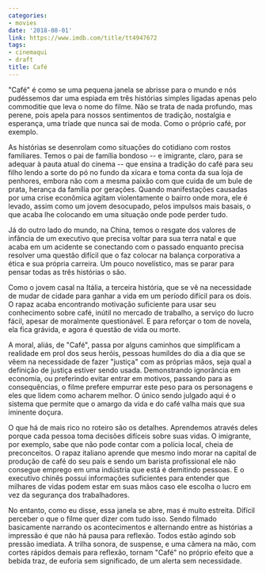 ```yaml
---
categories:
- movies
date: '2018-08-01'
link: https://www.imdb.com/title/tt4947672
tags:
- cinemaqui
- draft
title: Café
---
```


"Café" é como se uma pequena janela se abrisse para o mundo e nós pudéssemos dar uma espiada em três histórias simples ligadas apenas pelo commoditie que leva o nome do filme. Não se trata de nada profundo, mas perene, pois apela para nossos sentimentos de tradição, nostalgia e esperança, uma tríade que nunca sai de moda. Como o próprio café, por exemplo.

As histórias se desenrolam como situações do cotidiano com rostos familiares. Temos o pai de família bondoso -- e imigrante, claro, para se adequar à pauta atual do cinema -- que ensina a tradição do café para seu filho lendo a sorte do pó no fundo da xícara e toma conta da sua loja de penhores, embora não com a mesma paixão com que cuida de um bule de prata, herança da família por gerações. Quando manifestações causadas por uma crise econômica agitam violentamente o bairro onde mora, ele é levado, assim como um jovem desocupado, pelos impulsos mais basais, o que acaba lhe colocando em uma situação onde pode perder tudo.

Já do outro lado do mundo, na China, temos o resgate dos valores de infância de um executivo que precisa voltar para sua terra natal e que acaba em um acidente se conectando com o passado enquanto precisa resolver uma questão difícil que o faz colocar na balança corporativa a ética e sua própria carreira. Um pouco novelístico, mas se parar para pensar todas as três histórias o são.

Como o jovem casal na Itália, a terceira história, que se vê na necessidade de mudar de cidade para ganhar a vida em um período difícil para os dois. O rapaz acaba encontrando motivação suficiente para usar seu conhecimento sobre café, inútil no mercado de trabalho, a serviço do lucro fácil, apesar de moralmente questionável. E para reforçar o tom de novela, ela fica grávida, e agora é questão de vida ou morte.

A moral, aliás, de "Café", passa por alguns caminhos que simplificam a realidade em prol dos seus heróis, pessoas humildes do dia a dia que se vêem na necessidade de fazer "justiça" com as próprias mãos, seja qual a definição de justiça estiver sendo usada. Demonstrando ignorância em economia, ou preferindo evitar entrar em motivos, passando para as consequências, o filme prefere empurrar este peso para os personagens e eles que lidem como acharem melhor. O único sendo julgado aqui é o sistema que permite que o amargo da vida e do café valha mais que sua iminente doçura.

O que há de mais rico no roteiro são os detalhes. Aprendemos através deles porque cada pessoa toma decisões difíceis sobre suas vidas. O imigrante, por exemplo, sabe que não pode contar com a polícia local, cheia de preconceitos. O rapaz italiano aprende que mesmo indo morar na capital de produção de café do seu país e sendo um barista profissional ele não consegue emprego em uma indústria que está é demitindo pessoas. E o executivo chinês possui informações suficientes para entender que milhares de vidas podem estar em suas mãos caso ele escolha o lucro em vez da segurança dos trabalhadores.

No entanto, como eu disse, essa janela se abre, mas é muito estreita. Difícil perceber o que o filme quer dizer com tudo isso. Sendo filmado basicamente narrando os acontecimentos e alternando entre as histórias a impressão é que não há pausa para reflexão. Todos estão agindo sob pressão imediata. A trilha sonora, de suspense, e uma câmera na mão, com cortes rápidos demais para reflexão, tornam "Café" no próprio efeito que a bebida traz, de euforia sem significado, de um alerta sem necessidade.